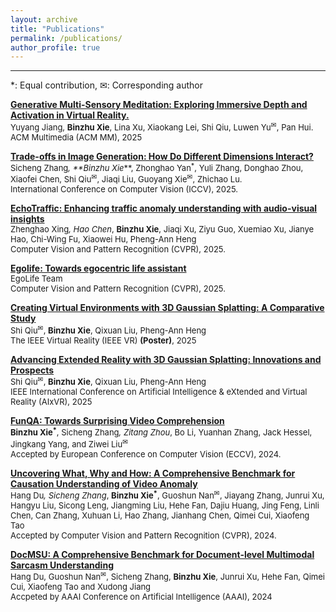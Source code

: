 ```yaml
---
layout: archive
title: "Publications"
permalink: /publications/
author_profile: true
---
```


---
*: Equal contribution, ✉: Corresponding author

[**Generative Multi-Sensory Meditation: Exploring Immersive Depth and Activation in Virtual Reality.**](https://arxiv.org/abs/2510.11830)  
<span style="font-size: small;">Yuyang Jiang, **Binzhu Xie**, Lina Xu, Xiaokang Lei, Shi Qiu, Luwen Yu<sup>✉</sup>, Pan Hui.  
ACM Multimedia (ACM MM), 2025 

[**Trade-offs in Image Generation: How Do Different Dimensions Interact?**](https://www.arxiv.org/abs/2507.22100)  
<span style="font-size: small;">Sicheng Zhang<sup>*</sup>, **Binzhu Xie<sup>*</sup>**, Zhonghao Yan<sup>*</sup>, Yuli Zhang, Donghao Zhou, Xiaofei Chen, Shi Qiu<sup>✉</sup>, Jiaqi Liu, Guoyang Xie<sup>✉</sup>, Zhichao Lu.   
International Conference on Computer Vision (ICCV), 2025.

[**EchoTraffic: Enhancing traffic anomaly understanding with audio-visual insights**](https://openaccess.thecvf.com/content/CVPR2025/papers/Xing_EchoTraffic_Enhancing_Traffic_Anomaly_Understanding_with_Audio-Visual_Insights_CVPR_2025_paper.pdf)    
<span style="font-size: small;">Zhenghao Xing<sup>*</sup>, Hao Chen<sup>*</sup>, **Binzhu Xie**, Jiaqi Xu, Ziyu Guo, Xuemiao Xu, Jianye Hao, Chi-Wing Fu, Xiaowei Hu, Pheng-Ann Heng   
Computer Vision and Pattern Recognition (CVPR), 2025.

[**Egolife: Towards egocentric life assistant**](https://egolife-ai.github.io/)    
<span style="font-size: small;">EgoLife Team      
Computer Vision and Pattern Recognition (CVPR), 2025.

[**Creating Virtual Environments with 3D Gaussian Splatting: A Comparative Study**](https://arxiv.org/abs/2501.09302)    
<span style="font-size: small;">Shi Qiu<sup>✉</sup>, **Binzhu Xie**, Qixuan Liu, Pheng-Ann Heng   
The IEEE Virtual Reality (IEEE VR) **(Poster)**, 2025

[**Advancing Extended Reality with 3D Gaussian Splatting: Innovations and Prospects**](https://arxiv.org/abs/2412.06257)   
<span style="font-size: small;">Shi Qiu<sup>✉</sup>, **Binzhu Xie**, Qixuan Liu, Pheng-Ann Heng   
IEEE International Conference on Artificial Intelligence & eXtended and Virtual Reality (AIxVR), 2025


[**FunQA: Towards Surprising Video Comprehension**](https://arxiv.org/abs/2306.14899)  
<span style="font-size: small;">**Binzhu Xie<sup>*</sup>**, Sicheng Zhang<sup>*</sup>, Zitang Zhou<sup>*</sup>, Bo Li, Yuanhan Zhang, Jack Hessel, Jingkang Yang, and Ziwei Liu<sup>✉</sup>    
Accepted by European Conference on Computer Vision (ECCV), 2024.<span>


**[Uncovering What, Why and How: A Comprehensive Benchmark for Causation Understanding of Video Anomaly]()**  
<span style="font-size: small;">Hang Du<sup>*</sup>, Sicheng Zhang<sup>*</sup>, **Binzhu Xie<sup>*</sup>**, Guoshun Nan<sup>✉</sup>, Jiayang Zhang, Junrui Xu, Hangyu Liu, Sicong Leng, Jiangming Liu, Hehe Fan, Dajiu Huang, Jing Feng, Linli Chen, Can Zhang, Xuhuan Li, Hao Zhang, Jianhang Chen, Qimei Cui, Xiaofeng Tao  
Accepted by Computer Vision and Pattern Recognition (CVPR), 2024.<span>


[**DocMSU: A Comprehensive Benchmark for Document-level Multimodal Sarcasm Understanding**](https://arxiv.org/abs/2312.16023)  
<span style="font-size: small;">Hang Du, Guoshun Nan<sup>✉</sup>, Sicheng Zhang, **Binzhu Xie**, Junrui Xu, Hehe Fan, Qimei Cui, Xiaofeng Tao and Xudong Jiang    
Accpeted by AAAI Conference on Artificial Intelligence (AAAI), 2024<span>

